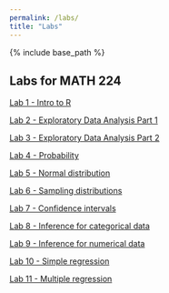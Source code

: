 ```yaml
---
permalink: /labs/
title: "Labs"
---
```


{% include base_path %}

## Labs for MATH 224

[Lab 1 - Intro to R](https://github.com/IntroToStatNCAT/IntroToStatNCAT.github.io/tree/main/files/Labs/01_intro_to_r)

[Lab 2 - Exploratory Data Analysis Part 1](https://github.com/IntroToStatNCAT/IntroToStatNCAT.github.io/tree/main/files/Labs/02a_Exploratory_Data_Analysis_PartI)

[Lab 3 - Exploratory Data Analysis Part 2](https://github.com/IntroToStatNCAT/IntroToStatNCAT.github.io/tree/main/files/Labs/02b_Exploratory_Data_Analysis_PartII)

[Lab 4 - Probability](https://github.com/IntroToStatNCAT/IntroToStatNCAT.github.io/tree/main/files/Labs/03_probability)

[Lab 5 - Normal distribution](https://github.com/IntroToStatNCAT/IntroToStatNCAT.github.io/tree/main/files/Labs/04_normal_distribution)

[Lab 6 - Sampling distributions](https://github.com/IntroToStatNCAT/IntroToStatNCAT.github.io/tree/main/files/Labs/05a_sampling_distributions)

[Lab 7 - Confidence intervals](https://github.com/IntroToStatNCAT/IntroToStatNCAT.github.io/tree/main/files/Labs/05b_confidence_intervals)

[Lab 8 - Inference for categorical data](https://github.com/IntroToStatNCAT/IntroToStatNCAT.github.io/tree/main/files/Labs/06_inf_for_categorical_data)

[Lab 9 - Inference for numerical data](https://github.com/IntroToStatNCAT/IntroToStatNCAT.github.io/tree/main/files/Labs/07_inf_for_numerical_data)

[Lab 10 - Simple regression]()

[Lab 11 - Multiple regression]()